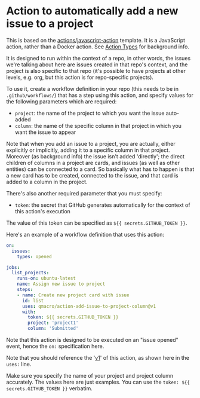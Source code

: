 # Action to automatically add a new issue to a project

This is based on the [actions/javascript-action](https://github.com/actions/javascript-action) template. It is a JavaScript action, rather than a Docker action. See [Action Types](https://github.com/actions/toolkit/blob/master/docs/action-types.md) for background info.

It is designed to run within the context of a repo, in other words, the issues we're talking about here are issues created in that repo's context, and the project is also specific to that repo (it's possible to have projects at other levels, e.g. org, but this action is for repo-specific projects).

To use it, create a workflow definition in your repo (this needs to be in `.github/workflows/`) that has a step using this action, and specify values for the following parameters which are required:

- `project`: the name of the project to which you want the issue auto-added
- `column`: the name of the specific column in that project in which you want the issue to appear

Note that when you add an issue to a project, you are actually, either explicitly or implicitly, adding it to a specific column in that project. Moreover (as background info) the issue isn't added 'directly'; the direct children of columns in a project are cards, and issues (as well as other entities) can be connected to a card. So basically what has to happen is that a new card has to be created, connected to the issue, and that card is added to a column in the project.

There's also another required parameter that you must specify:

- `token`: the secret that GitHub generates automatically for the context of this action's execution

The value of this token can be specified as `${{ secrets.GITHUB_TOKEN }}`.

Here's an example of a workflow definition that uses this action:

```yaml
on:
  issues:
    types: opened

jobs:
  list_projects:
    runs-on: ubuntu-latest
    name: Assign new issue to project
    steps:
    - name: Create new project card with issue
      id: list
      uses: qmacro/action-add-issue-to-project-column@v1
      with:
        token: ${{ secrets.GITHUB_TOKEN }}
        project: 'project1'
        column: 'Submitted'
```

Note that this action is designed to be executed on an "issue opened" event, hence the `on:` specification here.

Note that you should reference the '[v1](https://github.com/qmacro/action-add-issue-to-project-column/releases/tag/v1)' of this action, as shown here in the `uses:` line.

Make sure you specify the name of your project and project column accurately. The values here are just examples. You can use the `token: ${{ secrets.GITHUB_TOKEN }}` verbatim.
